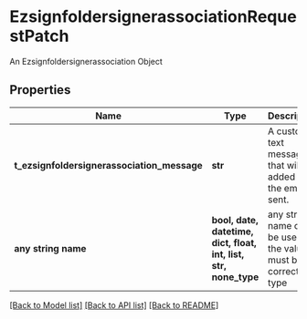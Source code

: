 # EzsignfoldersignerassociationRequestPatch

An Ezsignfoldersignerassociation Object

## Properties
Name | Type | Description | Notes
------------ | ------------- | ------------- | -------------
**t_ezsignfoldersignerassociation_message** | **str** | A custom text message that will be added to the email sent. | [optional] 
**any string name** | **bool, date, datetime, dict, float, int, list, str, none_type** | any string name can be used but the value must be the correct type | [optional]

[[Back to Model list]](../README.md#documentation-for-models) [[Back to API list]](../README.md#documentation-for-api-endpoints) [[Back to README]](../README.md)


